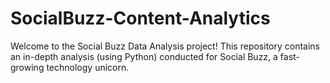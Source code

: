 # SocialBuzz-Content-Analytics
Welcome to the Social Buzz Data Analysis project! This repository contains an in-depth analysis (using Python) conducted for Social Buzz, a fast-growing technology unicorn.
